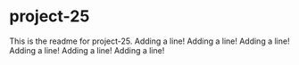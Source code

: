 # project-25

This is the readme for project-25.
Adding a line!
Adding a line!
Adding a line!
Adding a line!
Adding a line!
Adding a line!
